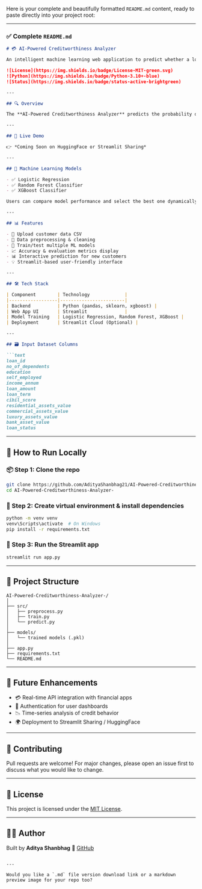 Here is your complete and beautifully formatted `README.md` content, ready to paste directly into your project root:

---

### ✅ Complete `README.md`

````markdown
# 💳 AI-Powered Creditworthiness Analyzer

An intelligent machine learning web application to predict whether a loan applicant is creditworthy — built with Streamlit, scikit-learn, and pandas.

![License](https://img.shields.io/badge/License-MIT-green.svg)
![Python](https://img.shields.io/badge/Python-3.10+-blue)
![Status](https://img.shields.io/badge/status-active-brightgreen)

---

## 🔍 Overview

The **AI-Powered Creditworthiness Analyzer** predicts the probability of loan approval based on applicant information like income, employment status, credit score, and assets. This tool helps financial institutions or fintech platforms evaluate risk in a transparent and data-driven manner.

---

## 🚀 Live Demo

👉 *Coming Soon on HuggingFace or Streamlit Sharing*

---

## 🧠 Machine Learning Models

- ✅ Logistic Regression
- ✅ Random Forest Classifier
- ✅ XGBoost Classifier

Users can compare model performance and select the best one dynamically.

---

## 📊 Features

- 📁 Upload customer data CSV
- 🧹 Data preprocessing & cleaning
- 🧠 Train/test multiple ML models
- 📈 Accuracy & evaluation metrics display
- 📊 Interactive prediction for new customers
- 💡 Streamlit-based user-friendly interface

---

## 🛠️ Tech Stack

| Component        | Technology             |
|------------------|------------------------|
| Backend          | Python (pandas, sklearn, xgboost) |
| Web App UI       | Streamlit              |
| Model Training   | Logistic Regression, Random Forest, XGBoost |
| Deployment       | Streamlit Cloud (Optional) |

---

## 🗃️ Input Dataset Columns

```text
loan_id
no_of_dependents
education
self_employed
income_annum
loan_amount
loan_term
cibil_score
residential_assets_value
commercial_assets_value
luxury_assets_value
bank_asset_value
loan_status
````

---

## 🧪 How to Run Locally

### 📦 Step 1: Clone the repo

```bash
git clone https://github.com/AdityaShanbhag21/AI-Powered-Creditworthiness-Analyzer-.git
cd AI-Powered-Creditworthiness-Analyzer-
```

### 🐍 Step 2: Create virtual environment & install dependencies

```bash
python -m venv venv
venv\Scripts\activate  # On Windows
pip install -r requirements.txt
```

### 🚀 Step 3: Run the Streamlit app

```bash
streamlit run app.py
```

---

## 📁 Project Structure

```
AI-Powered-Creditworthiness-Analyzer-/
│
├── src/
│   ├── preprocess.py
│   ├── train.py
│   └── predict.py
│
├── models/
│   └── trained models (.pkl)
│
├── app.py
├── requirements.txt
└── README.md
```

---

## 🧠 Future Enhancements

* 💳 Real-time API integration with financial apps
* 🔐 Authentication for user dashboards
* 📉 Time-series analysis of credit behavior
* 🌍 Deployment to Streamlit Sharing / HuggingFace

---

## 🤝 Contributing

Pull requests are welcome! For major changes, please open an issue first to discuss what you would like to change.

---

## 📜 License

This project is licensed under the [MIT License](LICENSE).

---

## 👨‍💻 Author

Built by **Aditya Shanbhag**
🔗 [GitHub](https://github.com/AdityaShanbhag21)

```

---

Would you like a `.md` file version download link or a markdown preview image for your repo too?
```
